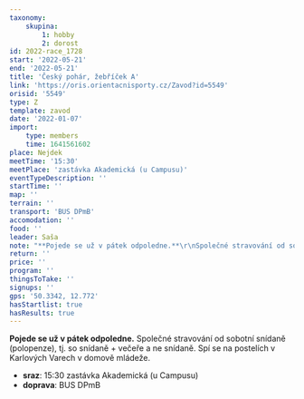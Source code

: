 ```yaml
---
taxonomy:
    skupina:
        1: hobby
        2: dorost
id: 2022-race_1728
start: '2022-05-21'
end: '2022-05-21'
title: 'Český pohár, žebříček A'
link: 'https://oris.orientacnisporty.cz/Zavod?id=5549'
orisid: '5549'
type: Z
template: zavod
date: '2022-01-07'
import:
    type: members
    time: 1641561602
place: Nejdek
meetTime: '15:30'
meetPlace: 'zastávka Akademická (u Campusu)'
eventTypeDescription: ''
startTime: ''
map: ''
terrain: ''
transport: 'BUS DPmB'
accomodation: ''
food: ''
leader: Saša
note: "**Pojede se už v pátek odpoledne.**\r\nSpolečné stravování od sobotní snídaně (polopenze), tj. so snídaně + večeře a ne snídaně.\r\nSpí se na postelích v Karlových Varech v domově mládeže."
return: ''
price: ''
program: ''
thingsToTake: ''
signups: ''
gps: '50.3342, 12.772'
hasStartlist: true
hasResults: true
---
```


**Pojede se už v pátek odpoledne.**
Společné stravování od sobotní snídaně (polopenze), tj. so snídaně + večeře a ne snídaně.
Spí se na postelích v Karlových Varech v domově mládeže.
* **sraz**: 15:30 zastávka Akademická (u Campusu)
* **doprava**: BUS DPmB
